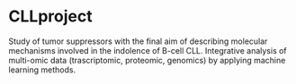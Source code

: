 # CLLproject
Study of tumor suppressors with the final aim of describing molecular mechanisms involved in the indolence of B-cell CLL.
Integrative analysis of multi-omic data (trascriptomic, proteomic, genomics) by applying machine learning methods.
